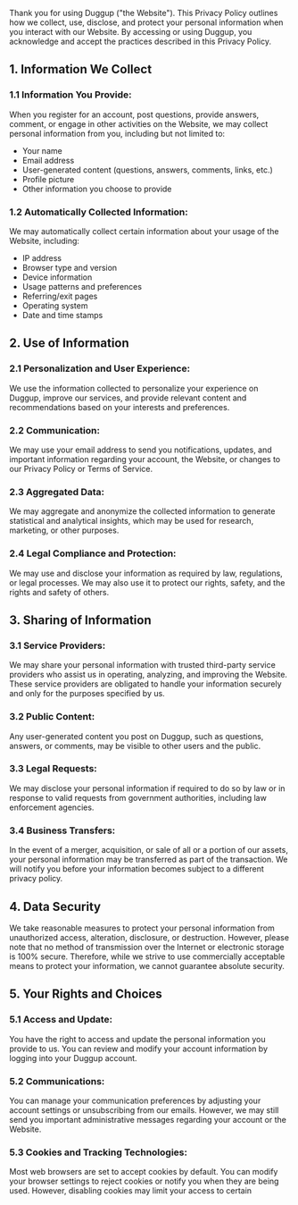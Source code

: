 Thank you for using Duggup ("the Website"). This Privacy Policy outlines how we collect, use, disclose, and protect your personal information when you interact with our Website. By accessing or using Duggup, you acknowledge and accept the practices described in this Privacy Policy.

## 1. Information We Collect

### 1.1 Information You Provide:
When you register for an account, post questions, provide answers, comment, or engage in other activities on the Website, we may collect personal information from you, including but not limited to:
- Your name
- Email address
- User-generated content (questions, answers, comments, links, etc.)
- Profile picture
- Other information you choose to provide

### 1.2 Automatically Collected Information:
We may automatically collect certain information about your usage of the Website, including:
- IP address
- Browser type and version
- Device information
- Usage patterns and preferences
- Referring/exit pages
- Operating system
- Date and time stamps

## 2. Use of Information

### 2.1 Personalization and User Experience:
We use the information collected to personalize your experience on Duggup, improve our services, and provide relevant content and recommendations based on your interests and preferences.

### 2.2 Communication:
We may use your email address to send you notifications, updates, and important information regarding your account, the Website, or changes to our Privacy Policy or Terms of Service.

### 2.3 Aggregated Data:
We may aggregate and anonymize the collected information to generate statistical and analytical insights, which may be used for research, marketing, or other purposes.

### 2.4 Legal Compliance and Protection:
We may use and disclose your information as required by law, regulations, or legal processes. We may also use it to protect our rights, safety, and the rights and safety of others.

## 3. Sharing of Information

### 3.1 Service Providers:
We may share your personal information with trusted third-party service providers who assist us in operating, analyzing, and improving the Website. These service providers are obligated to handle your information securely and only for the purposes specified by us.

### 3.2 Public Content:
Any user-generated content you post on Duggup, such as questions, answers, or comments, may be visible to other users and the public.

### 3.3 Legal Requests:
We may disclose your personal information if required to do so by law or in response to valid requests from government authorities, including law enforcement agencies.

### 3.4 Business Transfers:
In the event of a merger, acquisition, or sale of all or a portion of our assets, your personal information may be transferred as part of the transaction. We will notify you before your information becomes subject to a different privacy policy.

## 4. Data Security

We take reasonable measures to protect your personal information from unauthorized access, alteration, disclosure, or destruction. However, please note that no method of transmission over the Internet or electronic storage is 100% secure. Therefore, while we strive to use commercially acceptable means to protect your information, we cannot guarantee absolute security.

## 5. Your Rights and Choices

### 5.1 Access and Update:
You have the right to access and update the personal information you provide to us. You can review and modify your account information by logging into your Duggup account.

### 5.2 Communications:
You can manage your communication preferences by adjusting your account settings or unsubscribing from our emails. However, we may still send you important administrative messages regarding your account or the Website.

### 5.3 Cookies and Tracking Technologies:
Most web browsers are set to accept cookies by default. You can modify your browser settings to reject cookies or notify you when they are being used. However, disabling cookies may limit your access to certain
